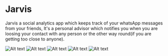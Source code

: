 # Jarvis

Jarvis a social analytics app which keeps track of your whatsApp messages from your friends,
It's a personal advisor which notifies you when you are loosing your contact with any person or the other way round(if you are getting too close to anyone). 

![Alt text](http://i.imgur.com/dMm06DG.png "Splash Screen")
![Alt text](http://i.imgur.com/jpkwj29.png "Main Screen")
![Alt text](http://i.imgur.com/7szzAfo.png "Main Screen")
![Alt text](http://i.imgur.com/KbtQo4J.png "Select friends Screen")
![Alt text](http://i.imgur.com/s8T6Zgy.png "Navigation Screen")
